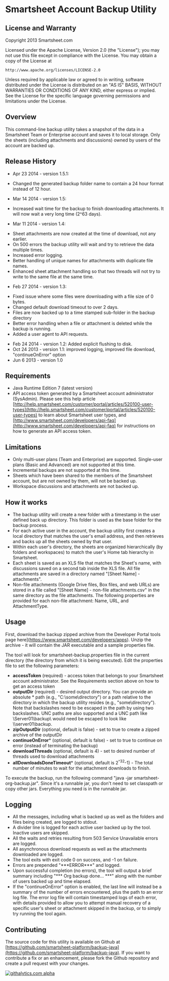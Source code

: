 Smartsheet Account Backup Utility
===

License and Warranty
--------------------
Copyright 2013 Smartsheet.com

Licensed under the Apache License, Version 2.0 (the "License");
you may not use this file except in compliance with the License.
You may obtain a copy of the License at

	http://www.apache.org/licenses/LICENSE-2.0

Unless required by applicable law or agreed to in writing, software
distributed under the License is distributed on an "AS IS" BASIS,
WITHOUT WARRANTIES OR CONDITIONS OF ANY KIND, either express or implied.
See the License for the specific language governing permissions and
limitations under the License.


Overview
--------
This command-line backup utility takes a snapshot of the data in a Smartsheet Team or Enterprise account and saves it to local storage.  Only the sheets (including attachments and discussions) owned by users of the account are backed up.

Release History
------------
* Apr 23 2014 - version 1.5.1:
 - Changed the generated backup folder name to contain a 24 hour format instead of 12 hour.
* Mar 14 2014 - version 1.5:
 - Increased wait time for the backup to finish downloading attachments. It will now wait a very long time (2^63 days).
* Mar 11 2014 - version 1.4:
 - Sheet attachments are now created at the time of download, not any earlier.
 - On 500 errors the backup utility will wait and try to retrieve the data multiple times.
 - Increased error logging.
 - Better handling of unique names for attachments with duplicate file names.
 - Enhanced sheet attachment handling so that two threads will not try to write to the same file at the same time.

* Feb 27 2014 - version 1.3: 
 - Fixed issue where some files were downloading with a file size of 0 bytes.
 - Changed default download timeout to over 2 days.
 - Files are now backed up to a time stamped sub-folder in the backup directory
 - Better error handling when a file or attachment is deleted while the backup is running.
 - Added a user agent to API requests.
* Feb 24 2014 - version 1.2: Added explicit flushing to disk.
* Oct 24 2013 - version 1.1: improved logging, improved file download, "continueOnError" option
* Jun 6 2013 - version 1.0

Requirements
------------
* Java Runtime Edition 7 (latest version)
* API access token generated by a Smartsheet account administrator (SysAdmin).  Please see this help article [http://help.smartsheet.com/customer/portal/articles/520100-user-types](http://help.smartsheet.com/customer/portal/articles/520100-user-types) to learn about Smartsheet user types, and [http://www.smartsheet.com/developers/api-faq](http://www.smartsheet.com/developers/api-faq) for instructions on how to generate an API access token.


Limitations
--------
* Only multi-user plans (Team and Enterprise) are supported.  Single-user plans (Basic and Advanced) are not supported at this time.
* Incremental backups are not supported at this time.
* Sheets which have been shared to the members of the Smartsheet account, but are not owned by them, will not be backed up.
* Workspace discussions and attachments are not backed up.


How it works
--------
* The backup utility will create a new folder with a timestamp in the user defined back up directory. This folder is used as the base folder for the backup process.
* For each active user in the account, the backup utility first creates a local directory that matches the user's email address, and then retrieves and backs up all the sheets owned by that user.
* Within each user's directory, the sheets are organized hierarchically (by folders and workspaces) to match the user's Home tab hierarchy in Smartsheet.
* Each sheet is saved as an XLS file that matches the Sheet's name, with discussions saved on a second tab inside the XLS file.  All file attachments are saved in a directory named "[Sheet Name] - attachments".  
* Non-file attachments (Google Drive files, Box files, and web URLs) are stored in a file called "[Sheet Name] - non-file attachments.csv" in the same directory as the file attachments. The following properties are provided for each non-file attachment: Name, URL, and AttachmentType.


Usage
------------
First, download the backup zipped archive from the Developer Portal tools page here](https://www.smartsheet.com/developers/apps).  Unzip the archive - it will contain the JAR executable and a sample properties file.

The tool will look for smartsheet-backup.properties file in the current directory (the directory from which it is being executed).
Edit the properties file to set the following parameters:

* **accessToken** (required) - access token that belongs to your Smartsheet account administrator.  See the Requirements section above on how to get an access token
* **outputDir** (required) - desired output directory.  You can provide an absolute * path (e.g., "C:\\some\\directory") or a path relative to the directory in which the backup utility resides (e.g., "some\directory"). Note that backslashes need to be escaped in the path by using two backslashes. UNC paths are also supported and a UNC path like \\Server01\backup\ would need be escaped to look like \\\\server01\\backup.
* **zipOutputDir** (optional, default is false) - set to true to create a zipped archive of the outputDir
* **continueOnError*** (optional, default is false) - set to true to continue on error (instead of terminating the backup)
* **downloadThreads** (optional, default is 4) - set to desired number of threads used to download attachments
* **allDownloadsDoneTimeout*** (optional, default is 2<sup>^32</sup>-1) - The total number of minutes to wait for the attachment downloads to finish.

To execute the backup, run the following command "java -jar smartsheet-org-backup.jar".
Since it's a runnable jar, you don't need to set classpath or copy other jars. Everything you need is in the runnable jar.


Logging
------------------
* All the messages, including what is backed up as well as the folders and files being created, are logged to stdout.
* A divider line is logged for each active user backed up by the tool.  Inactive users are skipped.
* All the waits and retries resulting from 503 Service Unavailable errors are logged.
* All asynchronous download requests as well as the attachments downloaded are logged.
* The tool exits with exit code 0 on success, and -1 on failure.
* Errors are prepended "\*\*\*ERROR\*\*\*" and logged.
* Upon successful completion (no errors), the tool will output a brief summary including "\*\*\* Org backup done... \*\*\*" along with the number of users backed up and time elapsed.
* If the "continueOnError" option is enabled, the last line will instead be a summary of the number of errors encountered, plus the path to an error log file.
The error log file will contain timestamped logs of each error, with details provided to allow you to attempt manual recovery of a specific user's sheet or attachment skipped in the backup, or to simply try running the tool again.  

Contributing
---
The source code for this utility is available on Github at [https://github.com/smartsheet-platform/backup-java](https://github.com/smartsheet-platform/backup-java). If you want to contribute a fix or an enhancement, please fork the Github repository and create a pull request with your changes.

[![githalytics.com alpha](https://cruel-carlota.pagodabox.com/fb84ff8823ccfb788e524e4ce734af64 "githalytics.com")](http://githalytics.com/smartsheet-platform/backup-java)
